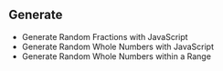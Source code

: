 ## Generate
- Generate Random Fractions with JavaScript
- Generate Random Whole Numbers with JavaScript
- Generate Random Whole Numbers within a Range
